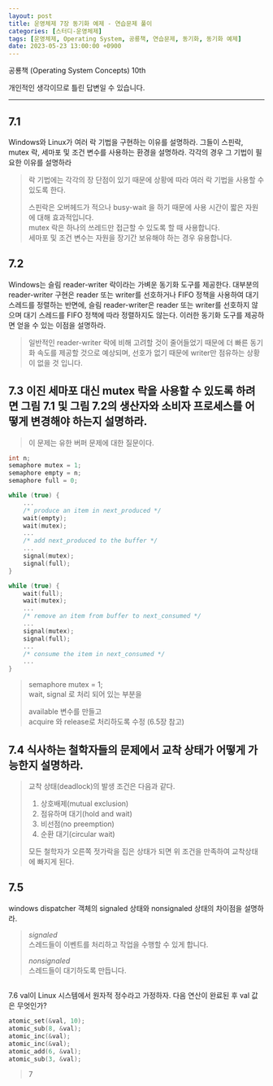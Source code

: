 ```yaml
---
layout: post
title: 운영체제 7장 동기화 예제 - 연습문제 풀이
categories: [스터디-운영체제]
tags: [운영체제, Operating System, 공룡책, 연습문제, 동기화, 동기화 예제]
date: 2023-05-23 13:00:00 +0900
---
```


공룡책 (Operating System Concepts) 10th

개인적인 생각이므로 틀린 답변일 수 있습니다.

---

## 7.1

Windows와 Linux가 여러 락 기법을 구현하는 이유를 설명하라. 그들이 스핀락, mutex 락, 세마포 및 조건 변수를 사용하는 환경을 설명하라. 각각의 경우 그 기법이 필요한 이유를 설명하라

> 락 기법에는 각각의 장 단점이 있기 때문에 상황에 따라 여러 락 기법을 사용할 수 있도록 한다.
>
> 스핀락은 오버헤드가 적으나 busy-wait 을 하기 때문에 사용 시간이 짧은 자원에 대해 효과적입니다.  
> mutex 락은 하나의 쓰레드만 접근할 수 있도록 할 때 사용합니다.  
> 세마포 및 조건 변수는 자원을 장기간 보유해야 하는 경우 유용합니다.

## 7.2

Windows는 슬림 reader-writer 락이라는 가벼운 동기화 도구를 제공한다. 대부분의 reader-writer 구현은 reader 또는 writer를 선호하거나 FIFO 정책을 사용하여 대기 스레드를 정렬하는 반면에, 슬림 reader-writer은 reader 또는 writer를 선호하지 않으며 대기 스레드를 FIFO 정책에 따라 정렬하지도 않는다. 이러한 동기화 도구를 제공하면 얻을 수 있는 이점을 설명하라.

> 일반적인 reader-writer 락에 비해 고려할 것이 줄어들었기 때문에 더 빠른 동기화 속도를 제공할 것으로 예상되며, 선호가 없기 때문에 writer만 점유하는 상황이 없을 것 입니다.

## 7.3 이진 세마포 대신 mutex 락을 사용할 수 있도록 하려면 그림 7.1 및 그림 7.2의 생산자와 소비자 프로세스를 어떻게 변경해야 하는지 설명하라.

> 이 문제는 유한 버퍼 문제에 대한 질문이다.

```c
int n;
semaphore mutex = 1;
semaphore empty = n;
semaphore full = 0;
```

```c
while (true) {
    ...
    /* produce an item in next_produced */
    wait(empty);
    wait(mutex);
    ...
    /* add next_produced to the buffer */
    ...
    signal(mutex);
    signal(full);
}
```

```c
while (true) {
    wait(full);
    wait(mutex);
    ...
    /* remove an item from buffer to next_consumed */
    ...
    signal(mutex);
    signal(full);
    ...
    /* consume the item in next_consumed */
    ...
}
```

> semaphore mutex = 1;  
> wait, signal 로 처리 되어 있는 부분을
>
> available 변수를 만들고  
> acquire 와 release로 처리하도록 수정 (6.5장 참고)

## 7.4 식사하는 철학자들의 문제에서 교착 상태가 어떻게 가능한지 설명하라.

> 교착 상태(deadlock)의 발생 조건은 다음과 같다.
>
> 1. 상호배제(mutual exclusion)
> 2. 점유하며 대기(hold and wait)
> 3. 비선점(no preemption)
> 4. 순환 대기(circular wait)
>
> 모든 철학자가 오른쪽 젓가락을 집은 상태가 되면 위 조건을 만족하여 교착상태에 빠지게 된다.

## 7.5

windows dispatcher 객체의 signaled 상태와 nonsignaled 상태의 차이점을 설명하라.

> _signaled_  
> 스레드들이 이벤트를 처리하고 작업을 수행할 수 있게 합니다.
>
> _nonsignaled_  
> 스레드들이 대기하도록 만듭니다.

##

7.6 val이 Linux 시스템에서 원자적 정수라고 가정하자. 다음 연산이 완료된 후 val 값은 무엇인가?

```c
atomic_set(&val, 10);
atomic_sub(8, &val);
atomic_inc(&val);
atomic_inc(&val);
atomic_add(6, &val);
atomic_sub(3, &val);
```

> 7

